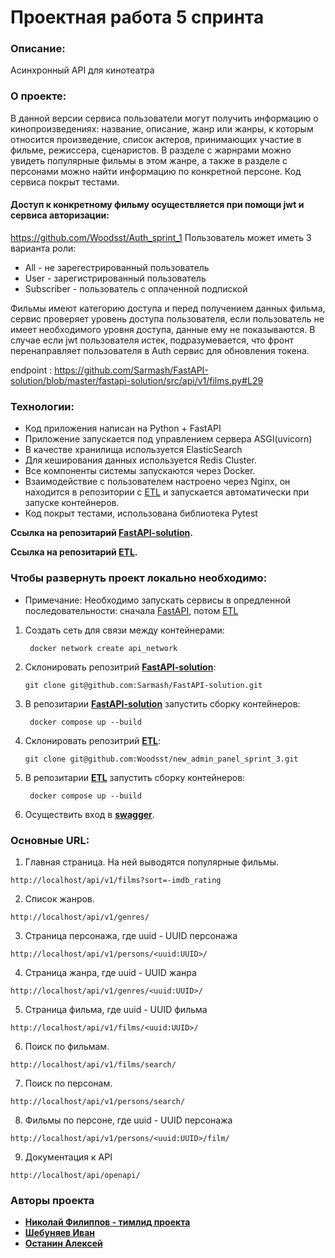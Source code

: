 # Проектная работа 5 спринта

### Описание:
Асинхронный API для кинотеатра

### О проекте:
В данной версии сервиса пользователи могут получить информацию о кинопроизведениях: название, описание, жанр или жанры, 
к которым относится произведение, список актеров, принимающих участие в фильме, режиссера, сценаристов. В разделе с жарнрами
можно увидеть популярные фильмы в этом жанре, а также в разделе с персонами можно найти информацию по конкретной персоне.
Код сервиса покрыт тестами.
#### Доступ к конкретному фильму осуществляется при помощи jwt и сервиса авторизации:
https://github.com/Woodsst/Auth_sprint_1
Пользователь может иметь 3 варианта роли:

- All - не зарегестрированный пользователь
- User - зарегистрированный пользователь
- Subscriber - пользователь с оплаченной подпиской

Фильмы имеют категорию доступа и перед получением данных фильма, сервис проверяет уровень доступа пользователя,
если пользователь не имеет необходимого уровня доступа, данные ему не показываются.
В случае если jwt пользователя истек, подразумевается, что фронт перенаправляет пользователя в Auth сервис для обновления токена.

endpoint : https://github.com/Sarmash/FastAPI-solution/blob/master/fastapi-solution/src/api/v1/films.py#L29

### Технологии:
- Код приложения написан на Python + FastAPI
- Приложение запускается под управлением сервера ASGI(uvicorn)
- В качестве хранилища используется ElasticSearch
- Для кеширования данных используется Redis Cluster.
- Все компоненты системы запускаются через Docker.
- Взаимодействие с пользователем настроено через Nginx,
он находится в репозитории с [ETL](https://github.com/Woodsst/new_admin_panel_sprint_3)
и запускается автоматически при запуске контейнеров.
- Код покрыт тестами, использована библиотека Pytest

**Ссылка на репозитарий [FastAPI-solution](https://github.com/Sarmash/FastAPI-solution).**

**Ссылка на репозитарий [ETL](https://github.com/Woodsst/new_admin_panel_sprint_3).**

### Чтобы развернуть проект локально необходимо:
* Примечание: Необходимо запускать сервисы в опредленной последовательности:
сначала [FastAPI](https://github.com/Sarmash/FastAPI-solution), потом [ETL](https://github.com/Woodsst/new_admin_panel_sprint_3)
1. Создать сеть для связи между контейнерами:
   ```commandline
    docker network create api_network
   ```
2. Склонировать репозитрий **[FastAPI-solution](https://github.com/Sarmash/FastAPI-solution)**:
   ```commandline
   git clone git@github.com:Sarmash/FastAPI-solution.git
   ```
3. В репозитарии **[FastAPI-solution](https://github.com/Sarmash/FastAPI-solution)** запустить сборку контейнеров:
   ```commandline
    docker compose up --build
   ```
4. Склонировать репозитрий **[ETL](https://github.com/Woodsst/new_admin_panel_sprint_3)**:
   ```commandline
   git clone git@github.com:Woodsst/new_admin_panel_sprint_3.git
   ```
5. В репозитарии **[ETL](https://github.com/Woodsst/new_admin_panel_sprint_3)** запустить сборку контейнеров:
   ```commandline
    docker compose up --build
   ```
6. Осуществить вход в **[swagger](http://localhost/api/openapi)**.

### Основные URL:

1. Главная страница. На ней выводятся популярные фильмы.

```
http://localhost/api/v1/films?sort=-imdb_rating
```
2. Список жанров.
```
http://localhost/api/v1/genres/
```
3. Страница персонажа, где uuid - UUID персонажа
```
http://localhost/api/v1/persons/<uuid:UUID>/
```
4. Страница жанра, где uuid - UUID жанра
```
http://localhost/api/v1/genres/<uuid:UUID>/
```
5. Страница фильма, где uuid - UUID фильма
```
http://localhost/api/v1/films/<uuid:UUID>/
```
6. Поиск по фильмам.
```
http://localhost/api/v1/films/search/
```
7. Поиск по персонам.
```
http://localhost/api/v1/persons/search/
```
8. Фильмы по персоне, где uuid - UUID персонажа
```
http://localhost/api/v1/persons/<uuid:UUID>/film/
```
9. Документация к API
```
http://localhost/api/openapi/
```
### Авторы проекта

* [**Николай Филиппов - тимлид проекта**](https://github.com/Sarmash)
* [**Шебуняев Иван**](https://github.com/Woodsst)
* [**Останин Алексей**](https://github.com/A1exit)
